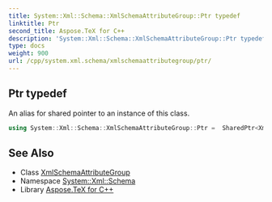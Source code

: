 ```yaml
---
title: System::Xml::Schema::XmlSchemaAttributeGroup::Ptr typedef
linktitle: Ptr
second_title: Aspose.TeX for C++
description: 'System::Xml::Schema::XmlSchemaAttributeGroup::Ptr typedef. An alias for shared pointer to an instance of this class in C++.'
type: docs
weight: 900
url: /cpp/system.xml.schema/xmlschemaattributegroup/ptr/
---
```

## Ptr typedef


An alias for shared pointer to an instance of this class.

```cpp
using System::Xml::Schema::XmlSchemaAttributeGroup::Ptr =  SharedPtr<XmlSchemaAttributeGroup>
```

## See Also

* Class [XmlSchemaAttributeGroup](../)
* Namespace [System::Xml::Schema](../../)
* Library [Aspose.TeX for C++](../../../)
